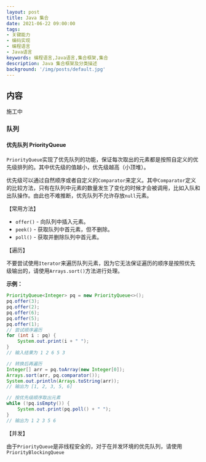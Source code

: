 ```yaml
---
layout: post
title: Java 集合
date: 2021-06-22 09:00:00
tags:
- 关键能力
- 编码实现
- 编程语言
- Java语言
keywords: 编程语言,Java语言,集合框架,集合
description: Java 集合框架及分类描述
background: '/img/posts/default.jpg'
---
```


## 内容

施工中

### 队列

#### 优先队列 PriorityQueue

`PriorityQueue`实现了优先队列的功能，保证每次取出的元素都是按照自定义的优先级排列的。其中优先级的值越小，优先级越高（小顶堆）。

优先级可以通过自然顺序或者自定义的`Comparator`来定义。其中`Comparator`定义的比较方法，只有在队列中元素的数量发生了变化的时候才会被调用，比如入队和出队操作。由此也不难推断，优先队列不允许存放`null`元素。

【常用方法】

- `offer()` - 向队列中插入元素。
- `peek()` - 获取队列中首元素，但不删除。
- `poll()` - 获取并删除队列中首元素。

【遍历】

不要尝试使用`Iterator`来遍历队列元素，因为它无法保证遍历的顺序是按照优先级输出的，请使用`Arrays.sort()`方法进行处理。

**示例：**

```java
PriorityQueue<Integer> pq = new PriorityQueue<>();
pq.offer(3);
pq.offer(2);
pq.offer(6);
pq.offer(5);
pq.offer(1);
// 尝试顺序遍历
for (int i : pq) {
    System.out.print(i + " ");
}
// 输入结果为 1 2 6 5 3

// 转换后再遍历
Integer[] arr = pq.toArray(new Integer[0]);
Arrays.sort(arr, pq.comparator());
System.out.println(Arrays.toString(arr));
// 输出为 [1, 2, 3, 5, 6]

// 按优先级顺序取出元素
while (!pq.isEmpty()) {
    System.out.print(pq.poll() + " ");
}
// 输出为 1 2 3 5 6
```

【并发】

由于`PriorityQueue`是非线程安全的，对于在并发环境的优先队列，请使用`PriorityBlockingQueue`
